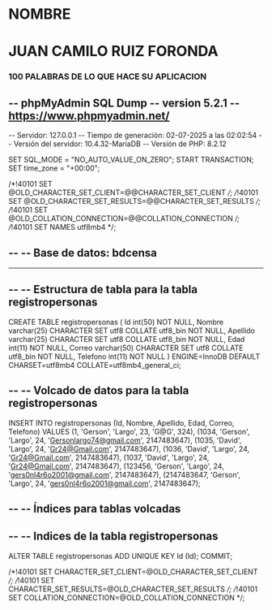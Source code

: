 # NOMBRE
# JUAN CAMILO RUIZ FORONDA
### 100 PALABRAS DE LO QUE HACE SU APLICACION 


-- phpMyAdmin SQL Dump
-- version 5.2.1
-- https://www.phpmyadmin.net/
--
-- Servidor: 127.0.0.1
-- Tiempo de generación: 02-07-2025 a las 02:02:54
-- Versión del servidor: 10.4.32-MariaDB
-- Versión de PHP: 8.2.12

SET SQL_MODE = "NO_AUTO_VALUE_ON_ZERO";
START TRANSACTION;
SET time_zone = "+00:00";


/*!40101 SET @OLD_CHARACTER_SET_CLIENT=@@CHARACTER_SET_CLIENT */;
/*!40101 SET @OLD_CHARACTER_SET_RESULTS=@@CHARACTER_SET_RESULTS */;
/*!40101 SET @OLD_COLLATION_CONNECTION=@@COLLATION_CONNECTION */;
/*!40101 SET NAMES utf8mb4 */;

--
-- Base de datos: bdcensa
--

-- --------------------------------------------------------

--
-- Estructura de tabla para la tabla registropersonas
--

CREATE TABLE registropersonas (
  Id int(50) NOT NULL,
  Nombre varchar(25) CHARACTER SET utf8 COLLATE utf8_bin NOT NULL,
  Apellido varchar(25) CHARACTER SET utf8 COLLATE utf8_bin NOT NULL,
  Edad int(11) NOT NULL,
  Correo varchar(50) CHARACTER SET utf8 COLLATE utf8_bin NOT NULL,
  Telefono int(11) NOT NULL
) ENGINE=InnoDB DEFAULT CHARSET=utf8mb4 COLLATE=utf8mb4_general_ci;

--
-- Volcado de datos para la tabla registropersonas
--

INSERT INTO registropersonas (Id, Nombre, Apellido, Edad, Correo, Telefono) VALUES
(1, 'Gerson', 'Largo', 23, 'G@G', 324),
(1034, 'Gerson', 'Largo', 24, 'Gersonlargo74@gmail.com', 2147483647),
(1035, 'David', 'Largo', 24, 'Gr24@Gmail.com', 2147483647),
(1036, 'David', 'Largo', 24, 'Gr24@Gmail.com', 2147483647),
(1037, 'David', 'Largo', 24, 'Gr24@Gmail.com', 2147483647),
(123456, 'Gerson', 'Largo', 24, 'gers0nl4r6o2001@gmail.com', 2147483647),
(2147483647, 'Gerson', 'Largo', 24, 'gers0nl4r6o2001@gmail.com', 2147483647);

--
-- Índices para tablas volcadas
--

--
-- Indices de la tabla registropersonas
--
ALTER TABLE registropersonas
  ADD UNIQUE KEY Id (Id);
COMMIT;

/*!40101 SET CHARACTER_SET_CLIENT=@OLD_CHARACTER_SET_CLIENT */;
/*!40101 SET CHARACTER_SET_RESULTS=@OLD_CHARACTER_SET_RESULTS */;
/*!40101 SET COLLATION_CONNECTION=@OLD_COLLATION_CONNECTION */;
